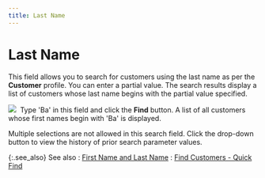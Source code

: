 ```yaml
---
title: Last Name
---
```


# Last Name


This field allows you to search for customers using the last name as  per the **Customer** profile. You  can enter a partial value. The search results display a list of customers  whose last name begins with the partial value specified.


![]({{site.mc_baseurl}}/img/example.gif)  Type  'Ba' in this field and click the **Find**  button. A list of all customers whose first names begin with 'Ba' is displayed.


Multiple selections are not allowed in this search field. Click the  drop-down button to view the history of prior search parameter values.


{:.see_also}
See also
: [First  Name and Last Name]({{site.mc_baseurl}}/customer-details/customer-billing-information/first_name_and_last_name_billing.html)
: [Find Customers  - Quick Find]({{site.mc_baseurl}}/find-customers/find-customers-dialog-box/customer_filter_quick_find.html)
